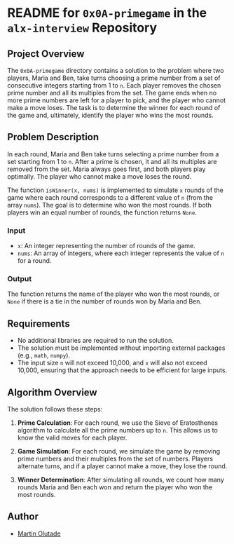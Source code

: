 # README for `0x0A-primegame` in the `alx-interview` Repository

## Project Overview

The `0x0A-primegame` directory contains a solution to the problem where two players, Maria and Ben, take turns choosing a prime number from a set of consecutive integers starting from 1 to `n`. Each player removes the chosen prime number and all its multiples from the set. The game ends when no more prime numbers are left for a player to pick, and the player who cannot make a move loses. The task is to determine the winner for each round of the game and, ultimately, identify the player who wins the most rounds.

## Problem Description

In each round, Maria and Ben take turns selecting a prime number from a set starting from 1 to `n`. After a prime is chosen, it and all its multiples are removed from the set. Maria always goes first, and both players play optimally. The player who cannot make a move loses the round.

The function `isWinner(x, nums)` is implemented to simulate `x` rounds of the game where each round corresponds to a different value of `n` (from the array `nums`). The goal is to determine who won the most rounds. If both players win an equal number of rounds, the function returns `None`.

### Input

- `x`: An integer representing the number of rounds of the game.
- `nums`: An array of integers, where each integer represents the value of `n` for a round.

### Output

The function returns the name of the player who won the most rounds, or `None` if there is a tie in the number of rounds won by Maria and Ben.

## Requirements

- No additional libraries are required to run the solution.
- The solution must be implemented without importing external packages (e.g., `math`, `numpy`).
- The input size `n` will not exceed 10,000, and `x` will also not exceed 10,000, ensuring that the approach needs to be efficient for large inputs.

## Algorithm Overview

The solution follows these steps:

1. **Prime Calculation**: For each round, we use the Sieve of Eratosthenes algorithm to calculate all the prime numbers up to `n`. This allows us to know the valid moves for each player.
  
2. **Game Simulation**: For each round, we simulate the game by removing prime numbers and their multiples from the set of numbers. Players alternate turns, and if a player cannot make a move, they lose the round.

3. **Winner Determination**: After simulating all rounds, we count how many rounds Maria and Ben each won and return the player who won the most rounds.

## Author

- [Martin Olutade](https://github.com/silgenius)
